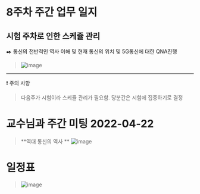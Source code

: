 # 8주차 주간 업무 일지 
## 시험 주차로 인한 스케쥴 관리
✒️ 통신의 전반적인 역사 이해 및 현재 통신의 위치 및 5G통신에 대한 QNA진행  
> ![image](https://user-images.githubusercontent.com/45085563/170327780-c11c9634-96df-412b-b5b0-bb292e856228.png)

-----
❗ 주의 사항  
> 다음주가 시험이라 스케쥴 관리가 필요함. 당분간은 시험에 집중하기로 결정 

# 교수님과 주간 미팅 2022-04-22
> **역대 통신의 역사 **
>![image](https://user-images.githubusercontent.com/45085563/170327675-05a33c82-ea65-4c9b-9eaa-cccc92055c2e.png)

# 일정표 
> ![image](https://user-images.githubusercontent.com/45085563/170327598-8b4da4f6-4202-40ad-b8e3-1e8c69901f67.png)

